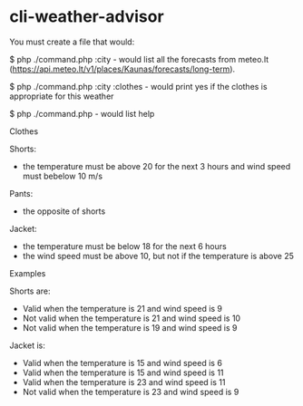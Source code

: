 # cli-weather-advisor

You must create a file that would:

$ php ./command.php :city - would list all the forecasts from meteo.lt (https://api.meteo.lt/v1/places/Kaunas/forecasts/long-term).

$ php ./command.php :city :clothes - would print yes if the clothes is appropriate for this weather

$ php ./command.php - would list help

Clothes 

Shorts: 
  - the temperature must be above 20 for the next 3 hours and wind speed must bebelow 10 m/s
  
Pants: 
  - the opposite of shorts
  
Jacket: 
  - the temperature must be below 18 for the next 6 hours
  - the wind speed must be above 10, but not if the temperature is above 25
  
Examples

Shorts are:
  - Valid when the temperature is 21 and wind speed is 9
  - Not valid when the temperature is 21 and wind speed is 10
  - Not valid when the temperature is 19 and wind speed is 9

Jacket is:
  - Valid when the temperature is 15 and wind speed is 6
  - Valid when the temperature is 15 and wind speed is 11
  - Valid when the temperature is 23 and wind speed is 11
  - Not valid when the temperature is 23 and wind speed is 9
